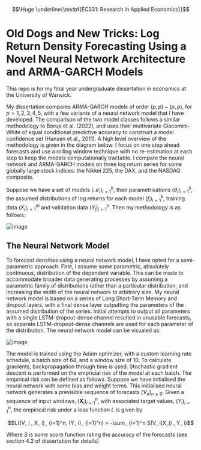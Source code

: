 ```math
\Huge
\underline{\textbf{EC331: Research in Applied Economics}}
```

# Old Dogs and New Tricks: Log Return Density Forecasting Using a Novel Neural Network Architecture and ARMA-GARCH Models

This repo is for my final year undergraduate dissertation in economics at the University of Warwick.

My dissertation compares ARMA-GARCH models of order $(p,p)-(p,p)$, for $p=1,2,3,4,5$, with a few variants of a neural network model that I have developed. The comparison of the two model classes follows a similar methodology to Borup et al. (2022), and uses their multivariate Giacomini-White of equal conditional predictive accuracy to construct a model confidence set (Hansen et al., 2011). A high level overview of the methodology is given in the diagram below. I focus on one step ahead forecasts and use a rolling window technique with no re-estimation at each step to keep the models computationally tractable. I compare the neural network and ARMA-GARCH models on three log return series for some globally large stock indices: the Nikkei 225, the DAX, and the NASDAQ composite.

Suppose we have a set of models $(\mathscr{M}_ i)_ {i=1}^k$, their parametrisations $(\theta_i)_ {i=1}^k$, the assumed distributions of log returns for each model $(f_i)_ {i=1}^k$, training data $(X_i)_ {i=1}^m$ and validation data $(Y_j)_ {j=1}^n$. Then my methodology is as follows:

![image](https://user-images.githubusercontent.com/102311691/228230332-c0a4a405-74a0-4e78-beee-1b52ebf93868.png)


## The Neural Network Model

To forecast densities using a neural network model, I have opted for a semi-parametric approach. First, I assume some parametric, absolutely continuous, distribution of the dependent variable. This can be made to accommodate broader data generating processes by assuming a parametric family of distributions rather than a particular distribution, and increasing the width of the neural network to arbitrary size. My neural network model is based on a series of Long Short-Term Memory and dropout layers, with a final dense layer outputting the parameters of the assumed distribution of the series. Initial attempts to output all parameters with a single LSTM-dropout-dense channel resulted in unusable forecasts, so separate LSTM-dropout-dense channels are used for each parameter of the distribution. The neural network model can be visualed as:

![image](https://user-images.githubusercontent.com/102311691/228261559-ffa659aa-cef9-47f9-93a1-07ca90f66b31.png)


The model is trained using the Adam optimizer, with a custom learning rate schedule, a batch size of 64, and a window size of 10. To calculate gradients, backpropagation through time is used. Stochastic gradient descent is performed on the empricial risk of the model at each batch. The empirical risk can be defined as follows. Suppose we have initialised the neural network with some bias and weight terms. This initialised neural network generates a previsible sequence of forecasts $(V_ n)_ {n\geq 0}$. Given a sequence of input windows, $(\mathbf{X}_ i)_ {i=1}^n$, with associated target values, $(Y_i )_ {i=1}^n$, the empirical risk under a loss function $L$ is given by 

$$L((V_ i , X_ i)_ {i=1}^n, (Y_ i)_ {i=1}^n) = -\sum_ {i=1}^n S(V_ i(X_i) , Y_ i)$$

Where $S$ is some score function rating the accuracy of the forecasts (see section 4.2 of dissertation for details)



